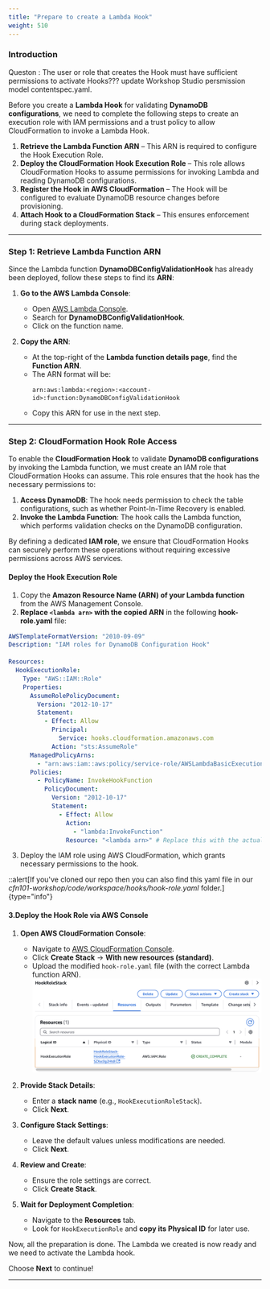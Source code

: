 ```yaml
---
title: "Prepare to create a Lambda Hook"
weight: 510
---
```


### **Introduction**

Queston : The user or role that creates the Hook must have sufficient permissions to activate Hooks??? update Workshop Studio persmission model contentspec.yaml.

Before you create a **Lambda Hook** for validating **DynamoDB configurations**, we need to complete the following steps to create an execution role with IAM permissions and a trust policy to allow CloudFormation to invoke a Lambda Hook.

1. **Retrieve the Lambda Function ARN** – This ARN is required to configure the Hook Execution Role.
2. **Deploy the CloudFormation Hook Execution Role** – This role allows CloudFormation Hooks to assume permissions for invoking Lambda and reading DynamoDB configurations.
3. **Register the Hook in AWS CloudFormation** – The Hook will be configured to evaluate DynamoDB resource changes before provisioning.
4. **Attach Hook to a CloudFormation Stack** – This ensures enforcement during stack deployments.

---

### **Step 1: Retrieve Lambda Function ARN**

Since the Lambda function **DynamoDBConfigValidationHook** has already been deployed, follow these steps to find its **ARN**:

1. **Go to the AWS Lambda Console**:

   - Open [AWS Lambda Console](https://console.aws.amazon.com/lambda).
   - Search for **DynamoDBConfigValidationHook**.
   - Click on the function name.

2. **Copy the ARN**:
   - At the top-right of the **Lambda function details page**, find the **Function ARN**.
   - The ARN format will be:
     ```
     arn:aws:lambda:<region>:<account-id>:function:DynamoDBConfigValidationHook
     ```
   - Copy this ARN for use in the next step.

---

### **Step 2: CloudFormation Hook Role Access**

To enable the **CloudFormation Hook** to validate **DynamoDB configurations** by invoking the Lambda function, we must create an IAM role that CloudFormation Hooks can assume. This role ensures that the hook has the necessary permissions to:

1. **Access DynamoDB**: The hook needs permission to check the table configurations, such as whether Point-In-Time Recovery is enabled.
2. **Invoke the Lambda Function**: The hook calls the Lambda function, which performs validation checks on the DynamoDB configuration.

By defining a dedicated **IAM role**, we ensure that CloudFormation Hooks can securely perform these operations without requiring excessive permissions across AWS services.

#### **Deploy the Hook Execution Role**

1. Copy the **Amazon Resource Name (ARN) of your Lambda function** from the AWS Management Console.
2. **Replace `<lambda arn>` with the copied ARN** in the following **hook-role.yaml** file:

```yaml
AWSTemplateFormatVersion: "2010-09-09"
Description: "IAM roles for DynamoDB Configuration Hook"

Resources:
  HookExecutionRole:
    Type: "AWS::IAM::Role"
    Properties:
      AssumeRolePolicyDocument:
        Version: "2012-10-17"
        Statement:
          - Effect: Allow
            Principal:
              Service: hooks.cloudformation.amazonaws.com
            Action: "sts:AssumeRole"
      ManagedPolicyArns:
        - "arn:aws:iam::aws:policy/service-role/AWSLambdaBasicExecutionRole"
      Policies:
        - PolicyName: InvokeHookFunction
          PolicyDocument:
            Version: "2012-10-17"
            Statement:
              - Effect: Allow
                Action:
                  - "lambda:InvokeFunction"
                Resource: "<lambda arn>" # Replace this with the actual Lambda ARN
```

3.  Deploy the IAM role using AWS CloudFormation, which grants necessary permissions to the hook.

::alert[If you've cloned our repo then you can also find this yaml file in our _cfn101-workshop/code/workspace/hooks/hook-role.yaml_ folder.]{type="info"}

#### **3.Deploy the Hook Role via AWS Console**

1. **Open AWS CloudFormation Console**:

   - Navigate to [AWS CloudFormation Console](https://console.aws.amazon.com/cloudformation).
   - Click **Create Stack** → **With new resources (standard)**.
   - Upload the modified `hook-role.yaml` file (with the correct Lambda function ARN).
     ![hook-role.png](/static/advanced/hook/hook-role.png "hook-role")

2. **Provide Stack Details**:

   - Enter a **stack name** (e.g., `HookExecutionRoleStack`).
   - Click **Next**.

3. **Configure Stack Settings**:

   - Leave the default values unless modifications are needed.
   - Click **Next**.

4. **Review and Create**:

   - Ensure the role settings are correct.
   - Click **Create Stack**.

5. **Wait for Deployment Completion**:
   - Navigate to the **Resources** tab.
   - Look for `HookExecutionRole` and **copy its Physical ID** for later use.

Now, all the preparation is done. The Lambda we created is now ready and we need to activate the Lambda hook.

Choose **Next** to continue!

---
